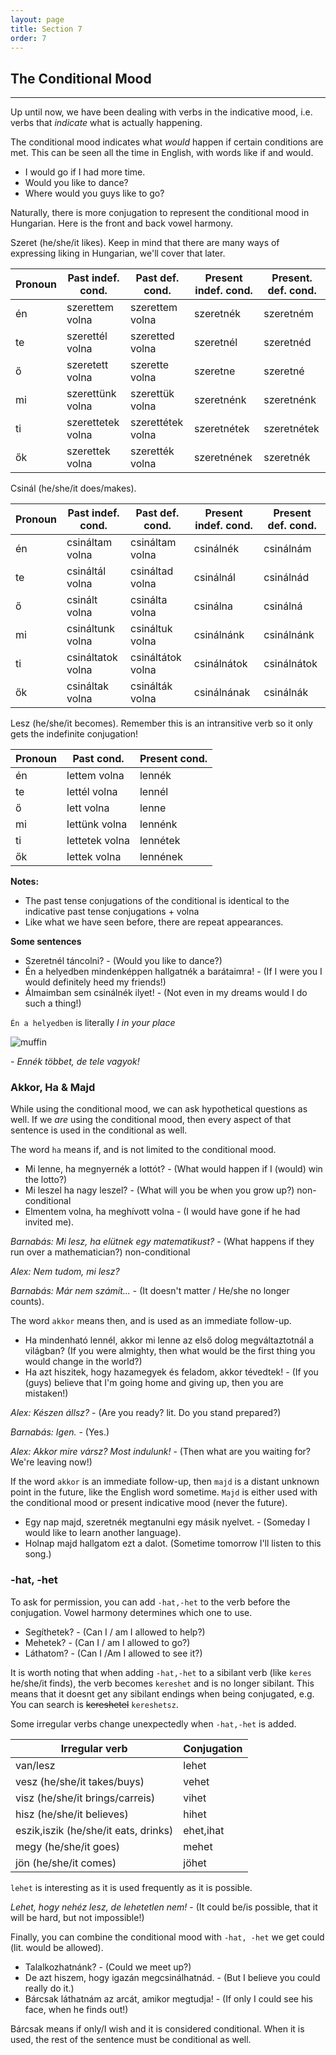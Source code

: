 ```yaml
---
layout: page
title: Section 7
order: 7
---
```


## The Conditional Mood

---

Up until now, we have been dealing with verbs in the indicative mood, i.e. verbs that *indicate* what is actually happening.

The conditional mood indicates what *would* happen if certain conditions are met. This can be seen all the time in English, with words like if and would.

* I would go if I had more time.
* Would you like to dance?
* Where would you guys like to go?

Naturally, there is more conjugation to represent the conditional mood in Hungarian. Here is the front and back vowel harmony.

Szeret (he/she/it likes). Keep in mind that there are many ways of expressing liking in Hungarian, we'll cover that later.


| Pronoun | Past indef. cond. | Past def. cond.   | Present indef. cond. | Present. def. cond. |
|---------|-------------------|-------------------|----------------------|---------------------|
| én      | szerettem volna   | szerettem volna   | szeretnék            | szeretném           |
| te      | szerettél volna   | szeretted volna   | szeretnél            | szeretnéd           |
| ő       | szeretett volna   | szerette volna    | szeretne             | szeretné            |
| mi      | szerettünk volna  | szerettük volna   | szeretnénk           | szeretnénk          |
| ti      | szerettetek volna | szerettétek volna | szeretnétek          | szeretnétek         |
| ők      | szerettek volna   | szerették volna   | szeretnének          | szeretnék           |

Csinál (he/she/it does/makes).

| Pronoun | Past indef. cond.  | Past def. cond.   | Present indef. cond. | Present def. cond. |
|---------|--------------------|-------------------|----------------------|--------------------|
| én      | csináltam volna    | csináltam volna   | csinálnék            | csinálnám          |
| te      | csináltál volna    | csináltad volna   | csinálnál            | csinálnád          |
| ő       | csinált volna      | csinálta volna    | csinálna             | csinálná           |
| mi      | csináltunk volna   | csináltuk volna   | csinálnánk           | csinálnánk         |
| ti      | csináltatok volna  | csináltátok volna | csinálnátok          | csinálnátok        |
| ők      | csináltak volna    | csinálták volna   | csinálnának          | csinálnák          |

Lesz (he/she/it becomes). Remember this is an intransitive verb so it only gets the indefinite conjugation!

| Pronoun | Past cond.     | Present cond. |
|---------|----------------|---------------|
| én      | lettem volna   | lennék        |
| te      | lettél volna   | lennél        |
| ő       | lett volna     | lenne         |
| mi      | lettünk volna  | lennénk       |
| ti      | lettetek volna | lennétek      |
| ők      | lettek volna   | lennének      |

**Notes:**

* The past tense conjugations of the conditional is identical to the indicative past tense conjugations + volna
* Like what we have seen before, there are repeat appearances.

**Some sentences**

* Szeretnél táncolni? - (Would you like to dance?)
* Én a helyedben mindenképpen hallgatnék a barátaimra! - (If I were you I would definitely heed my friends!) 
* Álmaimban sem csinálnék ilyet! - (Not even in my dreams would I do such a thing!)

`Én a helyedben` is literally *I in your place*

![muffin](https://magyartanulas.github.io/public/muffin.png)

*- Ennék többet, de tele vagyok!*

### Akkor, Ha & Majd

While using the conditional mood, we can ask hypothetical questions as well. If we *are* using the conditional mood, then every aspect of that sentence is used in the conditional as well.

The word `ha` means if, and is not limited to the conditional mood. 

* Mi lenne, ha megnyernék a lottót? - (What would happen if I (would) win the lotto?)
* Mi leszel ha nagy leszel? - (What will you be when you grow up?) non-conditional
* Elmentem volna, ha meghívott volna - (I would have gone if he had invited me).

*Barnabás: Mi lesz, ha elütnek egy matematikust?* - (What happens if they run over a mathematician?) non-conditional

*Alex: Nem tudom, mi lesz?*

*Barnabás: Már nem számít...* - (It doesn't matter / He/she no longer counts).

The word `akkor` means then, and is used as an immediate follow-up.

* Ha mindenható lennél, akkor mi lenne az első dolog megváltaztotnál a világban? (If you were almighty, then what would be the first thing you would change in the world?)
* Ha azt hiszitek, hogy hazamegyek és feladom, akkor tévedtek! - (If you (guys) believe that I'm going home and giving up, then you are mistaken!)

*Alex: Készen állsz?* - (Are you ready? lit. Do you stand prepared?)

*Barnabás: Igen.* - (Yes.)

*Alex: Akkor mire vársz? Most indulunk!* - (Then what are you waiting for? We're leaving now!)

If the word `akkor` is an immediate follow-up, then `majd` is a distant unknown point in the future, like the English word sometime. `Majd` is either used with the conditional mood or present indicative mood (never the future).

* Egy nap majd, szeretnék megtanulni egy másik nyelvet. - (Someday I would like to learn another language).
* Holnap majd hallgatom ezt a dalot. (Sometime tomorrow I'll listen to this song.)

### -hat, -het

To ask for permission, you can add `-hat,-het` to the verb before the conjugation. Vowel harmony determines which one to use.

* Segíthetek? - (Can I / am I allowed to help?)
* Mehetek? - (Can I / am I allowed to go?)
* Láthatom? - (Can I /Am I allowed to see it?)

It is worth noting that when adding `-hat,-het` to a sibilant verb (like `keres` he/she/it finds), the verb becomes `kereshet` and is no longer sibilant. This means that it doesnt get any sibilant endings when being conjugated, e.g. You can search is ~~kereshetel~~ `kereshetsz`.

Some irregular verbs change unexpectedly when `-hat,-het` is added.

| Irregular verb                       | Conjugation |
|--------------------------------------|-------------|
| van/lesz                             | lehet       |
| vesz (he/she/it takes/buys)          | vehet       |
| visz (he/she/it brings/carreis)      | vihet       |
| hisz (he/she/it believes)            | hihet       |
| eszik,iszik (he/she/it eats, drinks) | ehet,ihat   |
| megy (he/she/it goes)                | mehet       |
| jön (he/she/it comes)                | jöhet       |

`lehet` is interesting as it is used frequently as it is possible.

*Lehet, hogy nehéz lesz, de lehetetlen nem!* - (It could be/is possible, that it will be hard, but not impossible!)

Finally, you can combine the conditional mood with `-hat, -het` we get could (lit. would be allowed).

* Talalkozhatnánk? - (Could we meet up?)
* De azt hiszem, hogy igazán megcsinálhatnád. - (But I believe you could really do it.)
* Bárcsak láthatnám az arcát, amikor megtudja! - (If only I could see his face, when he finds out!)

Bárcsak means if only/I wish and it is considered conditional. When it is used, the rest of the sentence must be conditional as well.
